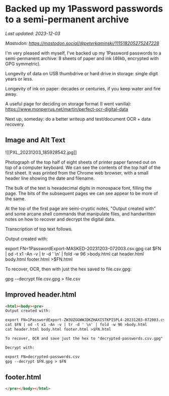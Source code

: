 #  Backed up my 1Password passwords to a semi-permanent archive

_Last updated: 2023-12-03_

_Mastodon: https://mastodon.social/@peterkaminski/111518205275247228_

I'm very pleased with myself, I've backed up my 1Password passwords to a semi-permanent archive: 8 sheets of paper and ink (46kb, encrypted with GPG symmetric).

Longevity of data on USB thumbdrive or hard drive in storage: single digit years or less.

Longevity of ink on paper: decades or centuries, if you keep water and fire away.

A useful page for deciding on storage format (I went vanilla): https://www.monperrus.net/martin/perfect-ocr-digital-data

Next up, someday: do a better writeup and test/document OCR + data recovery.

## Image and Alt Text

![[PXL_20231203_185928542.jpg]]

Photograph of the top half of eight sheets of printer paper fanned out on top of a computer keyboard. We can see the contents of the top half of the first sheet. It was printed from the Chrome web browser, with a small header line showing the date and filename.

The bulk of the text is hexadecimal digits in monospace font, filling the page. The bits of the subsequent pages we can see appear to be more of the same.

At the top of the first page are semi-cryptic notes, "Output created with" and some arcane shell commands that manipulate files, and handwritten notes on how to recover and decrypt the digital data.

Transcription of top text follows.

Output created with:

export FN=1PasswordExport-MASKED-20231203-072003.csv.gpg
cat $FN | od -t x1 -An -v | tr -d ' \n' | fold -w 96 >body.html
cat header.html body.html footer.html >$FN.html

To recover, OCR, then with just the hex saved to file.csv.gpg:

gpg --decrypt file.csv.gpg > file.csv

## Improved header.html

```html
<html><body><pre>
Output created with:

export FN=1PasswordExport-ZW3UZGGWWJDKZHAXISTKPISPL4-20231203-072003.csv.gpg
cat $FN | od -t x1 -An -v | tr -d ' \n' | fold -w 96 >body.html
cat header.html body.html footer.html >$FN.html

To recover, OCR and save just the hex to "decrypted-passwords.csv.gpg"

Decrypt with:

export FN=decrypted-passwords.csv
gpg --decrypt $FN.gpg > $FN
```

## footer.html

```html
</pre></body></html>
```

